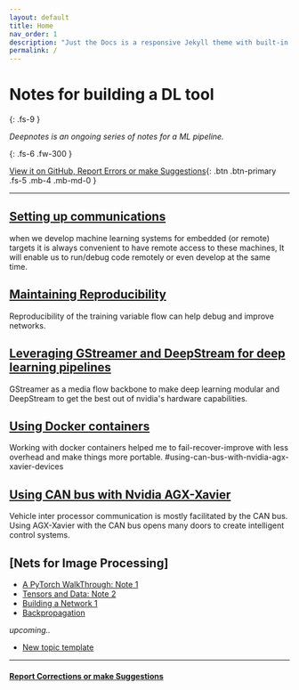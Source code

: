 ```yaml
---
layout: default
title: Home
nav_order: 1
description: "Just the Docs is a responsive Jekyll theme with built-in search that is easily customizable and hosted on GitHub Pages."
permalink: /
---
```


<!-- <a name="myfootnote1">1</a>: Footnote content goes here -->

# Notes for building a DL tool
{: .fs-9 }

*Deepnotes is an ongoing series of notes for a ML pipeline.*

<!-- This is bound to be imperfect so your suggestions are greatly appriciated. -->

{: .fs-6 .fw-300 }

<!-- [Get started now](#getting-started){: .btn .btn-primary .fs-5 .mb-4 .mb-md-0 .mr-2 } [View it on GitHub](https://github.com/ganindu7/deepnotes){: .btn .fs-5 .mb-4 .mb-md-0 } -->

[View it on GitHub, Report Errors or make Suggestions](https://github.com/ganindu7/deepnotes){: .btn .btn-primary .fs-5 .mb-4 .mb-md-0 }

---

<!-- ## Getting started -->

## [Setting up communications](./topics/utils/communication_setup#Communicating-with-a-target-device)


when we develop machine learning systems for embedded (or remote) targets it is always convenient to have remote access to these machines, It will enable us to run/debug code remotely or even develop at the same time.       

<!-- ![connection-img](./img/connectivity.svg) -->
<!-- <img src="./img/connectivity.svg" alt="drawing" width="450"/>  -->


<!-- ## [Enabling C/C++ development headers in a target](./topics/utils/communication_setup#Communicating-with-a-target-device)

According to the documentation for the [l4t-multimedia API](https://docs.nvidia.com/jetson/l4t-multimedia/index.html)  -->


## [Maintaining Reproducibility](./topics/code/Reproducibility#Notes-on-Reproducibility) 

Reproducibility of the training variable flow can help debug and improve networks.

## [Leveraging GStreamer and DeepStream for deep learning pipelines](./topics/utils/gstreamer_and_deepstream#gstreamer-and-deepstream)
GStreamer as a media flow backbone to make deep learning modular and DeepStream to get the best out of nvidia's hardware capabilities.  

## [Using Docker containers](./topics/utils/docker_novice_experiences#why-docker)
Working with docker containers helped me to fail-recover-improve with less overhead and make things more portable. 
#using-can-bus-with-nvidia-agx-xavier-devices


## [Using CAN bus with Nvidia AGX-Xavier](./topics/utils/can_bus_jetson_xavier_note)
Vehicle inter processor communication is mostly facilitated by the CAN bus. Using AGX-Xavier with the CAN bus opens many doors to create intelligent control systems. 

 
## [Nets for Image Processing]

* [A PyTorch WalkThrough: Note 1](./topics/Code/pytorch_walkthrough) <br  />
* [Tensors and Data: Note 2](./topics/Code/tensors_and_model_input)
* [Building a Network 1](./topics/Code/eager_network_building_blocks)
* [Backpropagation](./topics/Code/backprop)

*upcoming..*

* [New topic template](./topics/Code/new_topic_template)

---
#### [Report Corrections or make Suggestions](https://github.com/ganindu7/deepnotes/issues)


<!-- <sup>[1](#myfootnote1)</sup> -->
<!-- $$ \nabla_\boldsymbol{x} J(\boldsymbol{x}) $$ -->


<!-- Latex in Markdown -->
<script src="https://cdn.mathjax.org/mathjax/latest/MathJax.js?config=TeX-AMS-MML_HTMLorMML" type="text/javascript"></script>

<!-- example site -->
<!-- https://github.com/ian-whitestone/ian-whitestone.github.io -->